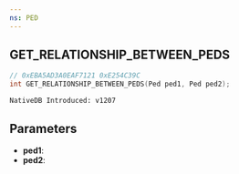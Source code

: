 ```yaml
---
ns: PED
---
```

## GET_RELATIONSHIP_BETWEEN_PEDS

```c
// 0xEBA5AD3A0EAF7121 0xE254C39C
int GET_RELATIONSHIP_BETWEEN_PEDS(Ped ped1, Ped ped2);
```

```
NativeDB Introduced: v1207
```

## Parameters
* **ped1**:
* **ped2**:
